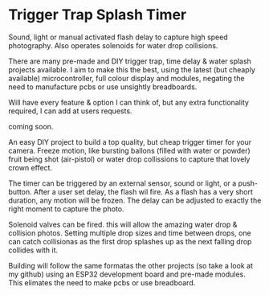 # Trigger Trap Splash Timer
Sound, light or manual activated flash delay to capture high speed photography. Also operates solenoids for water drop collisions.

There are many pre-made and DIY trigger trap, time delay & water splash projects available. I aim to make this the best, using the latest (but cheaply available) microcontroller, full colour display and modules, negating the need to manufacture pcbs or use unsightly breadboards.

Will have every feature & option I can think of, but any extra functionality required, I can add at users requests. 

coming soon.

An easy DIY project to build a top quality, but cheap trigger timer for your camera.
Freeze motion, like bursting ballons (filled with water or powder) fruit being shot (air-pistol) or water drop collissions to capture that lovely crown effect.

The timer can be triggered by an external sensor, sound or light, or a push-button. After a user set delay, the flash wil fire. 
As a flash has a very short duration, any motion will be frozen. The delay can be adjusted to exactly the right moment to capture the photo.

Solenoid valves can be fired. this will allow the amazing water drop & collision photos.
Setting multiple drop sizes and time between drops, one can catch collisionas as the first drop splashes up as the next falling drop collides with it.

Building will follow the same formatas the other projects (so take a look at my github) using an ESP32 development board and pre-made modules. This elimates the need to make pcbs or use breadboard. 
